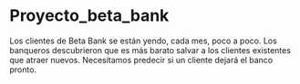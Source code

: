 # Proyecto_beta_bank

Los clientes de Beta Bank se están yendo, cada mes, poco a poco. Los banqueros descubrieron que es más barato salvar a los clientes existentes que atraer nuevos. Necesitamos predecir si un cliente dejará el banco pronto. 
